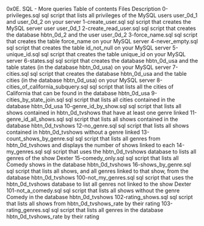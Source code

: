 0x0E. SQL - More queries
Table of contents
Files 	Description
0-privileges.sql 	sql script that lists all privileges of the MySQL users user_0d_1 and user_0d_2 on your server
1-create_user.sql 	sql script that creates the MySQL server user user_0d_1
2-create_read_user.sql 	sql script that creates the database hbtn_0d_2 and the user user_0d_2
3-force_name.sql 	sql script that creates the table force_name on your MySQL server
4-never_empty.sql 	sql script that creates the table id_not_null on your MySQL server
5-unique_id.sql 	sql script that creates the table unique_id on your MySQL server
6-states.sql 	sql script that creates the database hbtn_0d_usa and the table states (in the database hbtn_0d_usa) on your MySQL server
7-cities.sql 	sql script that creates the database hbtn_0d_usa and the table cities (in the database hbtn_0d_usa) on your MySQL server
8-cities_of_california_subquery.sql 	sql script that lists all the cities of California that can be found in the database hbtn_0d_usa
9-cities_by_state_join.sql 	sql script that lists all cities contained in the database hbtn_0d_usa
10-genre_id_by_show.sql 	sql script that lists all shows contained in hbtn_0d_tvshows that have at least one genre linked
11-genre_id_all_shows.sql 	sql script that lists all shows contained in the database hbtn_0d_tvshows
12-no_genre.sql 	sql script that lists all shows contained in hbtn_0d_tvshows without a genre linked
13-count_shows_by_genre.sql 	sql script that lists all genres from hbtn_0d_tvshows and displays the number of shows linked to each
14-my_genres.sql 	sql script that uses the hbtn_0d_tvshows database to lists all genres of the show Dexter
15-comedy_only.sql 	sql script that lists all Comedy shows in the database hbtn_0d_tvshows
16-shows_by_genre.sql 	sql script that lists all shows, and all genres linked to that show, from the database hbtn_0d_tvshows
100-not_my_genres.sql 	sql script that uses the hbtn_0d_tvshows database to list all genres not linked to the show Dexter
101-not_a_comedy.sql 	sql script that lists all shows without the genre Comedy in the database hbtn_0d_tvshows
102-rating_shows.sql 	sql script that lists all shows from hbtn_0d_tvshows_rate by their rating
103-rating_genres.sql 	sql script that lists all genres in the database hbtn_0d_tvshows_rate by their rating
